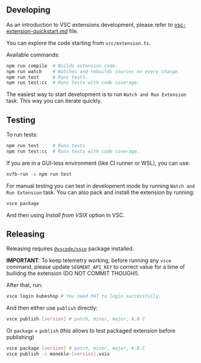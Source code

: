 ## Developing

As an introduction to VSC extensions development, please refer to [vsc-extension-quickstart.md](vsc-extension-quickstart.md) file.

You can explore the code starting from `src/extension.ts`.

Available commands:

```bash
npm run compile  # Builds extension code.
npm run watch    # Watches and rebuilds sources on every change.
npm run test     # Runs tests.
npm run test:cc  # Runs tests with code coverage.
```

The easiest way to start development is to run `Watch and Run Extension` task. This way you can iterate quickly.

## Testing

To run tests:

```bash
npm run test     # Runs tests.
npm run test:cc  # Runs tests with code coverage.
```

If you are in a GUI-less environment (like CI runner or WSL), you can use:

```bash
xvfb-run -a npm run test
```

For manual testing you can test in development mode by running `Watch and Run Extension` task. You can also pack and install the extension by running:

```bash
vsce package
```

And then using _Install from VSIX_ option in VSC.

## Releasing

Releasing requires [`@vscode/vsce`](https://www.npmjs.com/package/@vscode/vsce) package installed.

**IMPORTANT**: To keep telemetry working, before running any `vsce` command, please update `SEGMENT_API_KEY` to correct value for a time of builidng the extension (DO NOT COMMIT THOUGH!).

After that, run:

```bash
vsce login kubeshop # You need PAT to login successfully.
```

And then either use `publish` directly:

```bash
vsce publish [version] # patch, minor, major, A.B.C
```

Or `package` + `publish` (this allows to test packaged extension before publishing)

```bash
vsce package [version] # patch, minor, major, A.B.C
vsce publish -i monokle-[version].vsix
```
